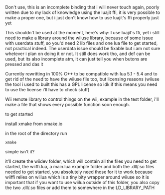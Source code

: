 Don't use, this is an incomplete binding that i will never touch again, poorly written due to my lack of knowledge using the luajit ffi, it is very possible to make a proper one, but i just don't know how to use luajit's ffi properly just yet

This shouldn't be used at the moment, here's why:
I use luajit's ffi, yet i still need to make a library around the wiiuse library, because of some issue with userdata stuff, so you'd need 2 lib files and one lua file to get started, not practical indeed. The userdata issue should be fixable but i am not sure whetever i plan on doing it or not. It still does work tho, and def can be used, but its also incomplete atm, it can just tell you when butons are pressed and das it

Currently rewritting in 100% C++ to be compatible with lua 5.1 - 5.4 and to get rid of the need to have the wiiuse file too, but licensing reasons (wiiuse the tool i used to built this has a GPL  license so idk if this means you need to use the license i'll have to check stuff) 

Wii remote library to control things on the wii, example in the test folder, i'll make a file that shows every possible function soon enough.

to get started

install xmake from xmake.io

in the root of the directory run

```
xmake
```
simple isn't it?


it'll create the wiidev folder, which will contain all the files you need to get started, the wiiffi.lua, a main.lua example folder and both the .dll/.so files  needed  to get started, you absolutely need those for it to work because wiiffi relies on wiilua which is a tiny bity wrapper around wiiuse so it is important that if you want to use wiilua outside of this folder, you also copy the two .dll/.so files or add them to somewhere in the LD_LIBRARY_PATH 
